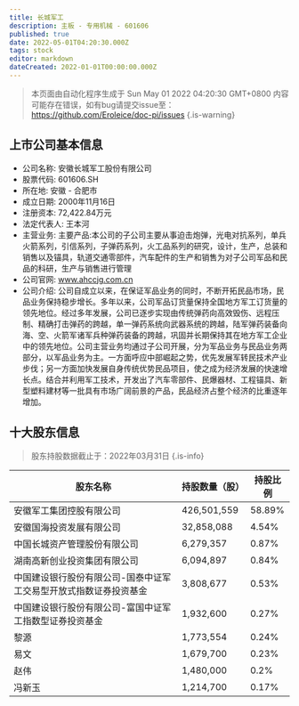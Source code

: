 ```yaml
---
title: 长城军工
description: 主板 - 专用机械 - 601606
published: true
date: 2022-05-01T04:20:30.000Z
tags: stock
editor: markdown
dateCreated: 2022-01-01T00:00:00.000Z
---
```


> 本页面由自动化程序生成于 Sun May 01 2022 04:20:30 GMT+0800
> 内容可能存在错误，如有bug请提交issue至：https://github.com/Eroleice/doc-pi/issues
{.is-warning}

## 上市公司基本信息
- 公司名称: 安徽长城军工股份有限公司
- 股票代码: 601606.SH
- 所在地: 安徽 - 合肥市
- 成立日期: 2000年11月16日
- 注册资本: 72,422.84万元
- 法定代表人: 王本河
- 主营业务: 主要产品:本公司的子公司主要从事迫击炮弹，光电对抗系列，单兵火箭系列，引信系列，子弹药系列，火工品系列的研究，设计，生产，总装和销售以及锚具，轨道交通零部件，汽车配件的生产和销售为对子公司军品和民品的科研，生产与销售进行管理
- 公司官网: www.ahccjg.com.cn
- 公司介绍: 公司自成立以来，在保证军品业务的同时，不断开拓民品市场，民品业务保持稳步增长。多年以来，公司军品订货量保持全国地方军工订货量的领先地位。经过多年发展，公司已逐步实现由传统弹药向高效毁伤、远程压制、精确打击弹药的跨越，单一弹药系统向武器系统的跨越，陆军弹药装备向海、空、火箭军诸军兵种弹药装备的跨越，巩固并长期保持其在地方军工企业中的领先地位。公司主营业务均通过子公司开展，分为军品业务与民品业务两部分，以军品业务为主。一方面呼应中部崛起之势，优先发展军转民技术产业步伐；另一方面加快发展自身传统优势民品项目，使之成为经济发展的快速增长点。结合并利用军工技术，开发出了汽车零部件、民爆器材、工程锚具、新型塑料建材等一批具有市场广阔前景的产品，民品经济占整个经济的比重逐年增加。


## 十大股东信息
> 股东持股数据截止于：2022年03月31日
{.is-info}

| 股东名称 | 持股数量（股） | 持股比例 |
| --- | --- | --- |
| 安徽军工集团控股有限公司 | 426,501,559 | 58.89% |
| 安徽国海投资发展有限公司 | 32,858,088 | 4.54% |
| 中国长城资产管理股份有限公司 | 6,279,357 | 0.87% |
| 湖南高新创业投资集团有限公司 | 6,094,897 | 0.84% |
| 中国建设银行股份有限公司-国泰中证军工交易型开放式指数证券投资基金 | 3,808,677 | 0.53% |
| 中国建设银行股份有限公司-富国中证军工指数型证券投资基金 | 1,932,600 | 0.27% |
| 黎源 | 1,773,554 | 0.24% |
| 易文 | 1,679,700 | 0.23% |
| 赵伟 | 1,480,000 | 0.2% |
| 冯新玉 | 1,214,700 | 0.17% |




